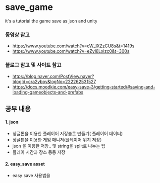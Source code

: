 # save_game
it's a tutorial the game save as json and unity

### 동영상 참고 
- https://www.youtube.com/watch?v=cW_lXZzCU8s&t=1419s 
- https://www.youtube.com/watch?v=eZvl6LxIzc0&t=300s 
### 블로그 참고 및 사이트 참고
- https://blog.naver.com/PostView.naver?blogId=cra2yboy&logNo=222262531527
- https://docs.moodkie.com/easy-save-3/getting-started/#saving-and-loading-gameobjects-and-prefabs
## 공부 내용  
  
#### 1. json  
- 싱글톤을 이용한 플레이어 저장슬롯 만들기( 플레이어 데이터)
- 싱글톤을 이용한 게임 매니저(플레이어 위치 저장)
- json 을 이용한 저장.. 및 string을 split로 나누는 팁
- 플레이 시간과 장소 등등 저장  
  
  
#### 2.  easy_save asset
- easy save 사용법을 
